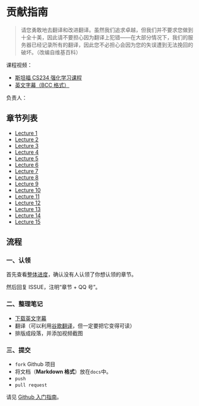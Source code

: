 # 贡献指南

> 请您勇敢地去翻译和改进翻译。虽然我们追求卓越，但我们并不要求您做到十全十美，因此请不要担心因为翻译上犯错——在大部分情况下，我们的服务器已经记录所有的翻译，因此您不必担心会因为您的失误遭到无法挽回的破坏。（改编自维基百科）

课程视频：

+   [斯坦福 CS234 强化学习课程](https://www.bilibili.com/video/av47812079)
+   [英文字幕（BCC 格式）](https://github.com/apachecn/stanford-cs234-notes-zh/tree/master/bcc-en)

负责人：


## 章节列表

+   [Lecture 1](https://www.bilibili.com/video/av47812079/?p=1)
+   [Lecture 2](https://www.bilibili.com/video/av47812079/?p=2)
+   [Lecture 3](https://www.bilibili.com/video/av47812079/?p=3)
+   [Lecture 4](https://www.bilibili.com/video/av47812079/?p=4)
+   [Lecture 5](https://www.bilibili.com/video/av47812079/?p=5)
+   [Lecture 6](https://www.bilibili.com/video/av47812079/?p=6)
+   [Lecture 7](https://www.bilibili.com/video/av47812079/?p=7)
+   [Lecture 8](https://www.bilibili.com/video/av47812079/?p=8)
+   [Lecture 9](https://www.bilibili.com/video/av47812079/?p=9)
+   [Lecture 10](https://www.bilibili.com/video/av47812079/?p=10)
+   [Lecture 11](https://www.bilibili.com/video/av47812079/?p=11)
+   [Lecture 12](https://www.bilibili.com/video/av47812079/?p=12)
+   [Lecture 13](https://www.bilibili.com/video/av47812079/?p=13)
+   [Lecture 14](https://www.bilibili.com/video/av47812079/?p=14)
+   [Lecture 15](https://www.bilibili.com/video/av47812079/?p=15)

## 流程

### 一、认领

首先查看[整体进度](https://github.com/apachecn/stanford-cs234-notes-zh/issues/1)，确认没有人认领了你想认领的章节。
 
然后回复 ISSUE，注明“章节 + QQ 号”。

### 二、整理笔记

+   [下载英文字幕](https://github.com/apachecn/stanford-cs234-notes-zh/tree/master/bcc-en)
+   翻译（可以利用[谷歌翻译](https://translate.google.cn)，但一定要把它变得可读）
+   排版成段落，并添加视频截图

### 三、提交

+   `fork` Github 项目
+   将文档（**Markdown 格式**）放在`docs`中。
+   `push`
+   `pull request`

请见 [Github 入门指南](https://github.com/apachecn/kaggle/blob/master/docs/GitHub)。

